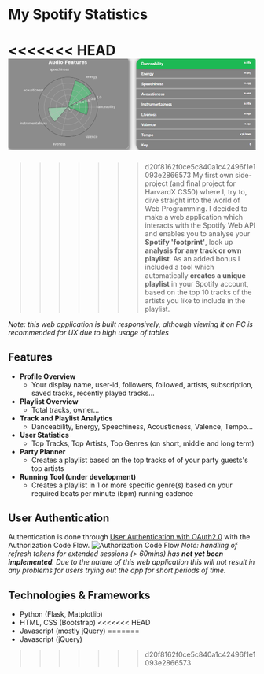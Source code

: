 # My Spotify Statistics
<<<<<<< HEAD
![Banner](static/images/Banner.png)
=======
>>>>>>> d20f8162f0ce5c840a1c42496f1e1093e2866573
My first own side-project (and final project for HarvardX CS50) where I, try to, dive straight into the world of Web Programming. I decided to make a web application which interacts with the Spotify Web API and enables you to analyse your **Spotify 'footprint'**, look up **analysis for any track or own playlist**. As an added bonus I included a tool which automatically **creates a unique playlist** in your Spotify account, based on the top 10 tracks of the artists you like to include in the playlist.

*Note: this web application is built responsively, although viewing it on PC is recommended for UX due to high usage of tables*

## Features

- **Profile Overview**
  - Your display name, user-id, followers, followed, artists, subscription, saved tracks, recently played tracks...
- **Playlist Overview**
  - Total tracks, owner...
- **Track and Playlist Analytics**
  - Danceability, Energy, Speechiness, Acousticness, Valence, Tempo...
- **User Statistics**
  - Top Tracks, Top Artists, Top Genres (on short, middle and long term)
- **Party Planner**
  - Creates a playlist based on the top tracks of of your party guests's top artists
- **Running Tool (under development)**
  - Creates a playlist in 1 or more specific genre(s) based on your required beats per minute (bpm) running cadence
  
## User Authentication
Authentication is done through [User Authentication with OAuth2.0](https://oauth.net/articles/authentication/) with the Authorization Code Flow.
![Authorization Code Flow](https://developer.spotify.com/assets/AuthG_AuthoriztionCode.png)
*Note: handling of refresh tokens for extended sessions (> 60mins) has **not yet been implemented**. Due to the nature of this web application this will not result in any problems for users trying out the app for short periods of time.*
  
  ## Technologies & Frameworks
  - Python (Flask, Matplotlib)
  - HTML, CSS (Bootstrap)
<<<<<<< HEAD
  - Javascript (mostly jQuery)
=======
  - Javascript (jQuery)
>>>>>>> d20f8162f0ce5c840a1c42496f1e1093e2866573
